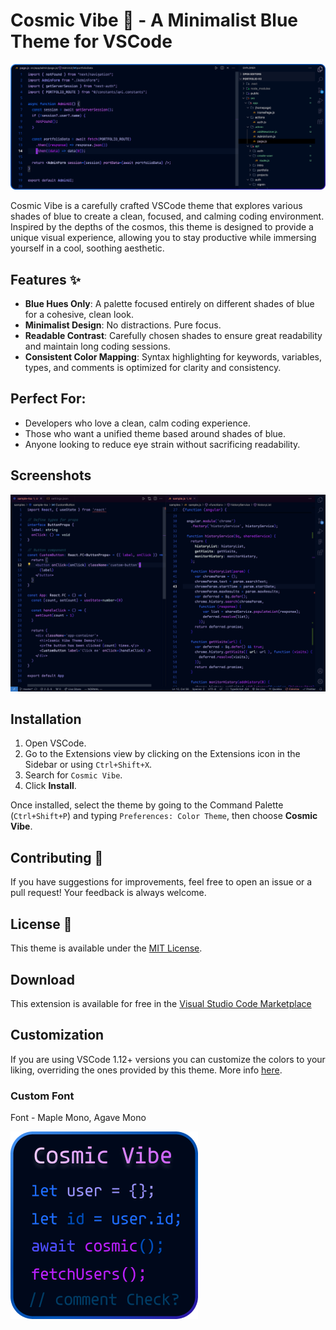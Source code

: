 # Cosmic Vibe 🌌 - A Minimalist Blue Theme for VSCode

![Vibe](./screenshots/banner1.png)

Cosmic Vibe is a carefully crafted VSCode theme that explores various shades of blue to create a clean, focused, and calming coding environment. Inspired by the depths of the cosmos, this theme is designed to provide a unique visual experience, allowing you to stay productive while immersing yourself in a cool, soothing aesthetic.

## Features ✨
- **Blue Hues Only**: A palette focused entirely on different shades of blue for a cohesive, clean look.
- **Minimalist Design**: No distractions. Pure focus.
- **Readable Contrast**: Carefully chosen shades to ensure great readability and maintain long coding sessions.
- **Consistent Color Mapping**: Syntax highlighting for keywords, variables, types, and comments is optimized for clarity and consistency.
  
## Perfect For:
- Developers who love a clean, calm coding experience.
- Those who want a unified theme based around shades of blue.
- Anyone looking to reduce eye strain without sacrificing readability.

## Screenshots
![Code Preview](./screenshots/preview.png)

## Installation

1. Open VSCode.
2. Go to the Extensions view by clicking on the Extensions icon in the Sidebar or using `Ctrl+Shift+X`.
3. Search for `Cosmic Vibe`.
4. Click **Install**.

Once installed, select the theme by going to the Command Palette (`Ctrl+Shift+P`) and typing `Preferences: Color Theme`, then choose **Cosmic Vibe**.

## Contributing 🤝
If you have suggestions for improvements, feel free to open an issue or a pull request! Your feedback is always welcome.

## License 📜
This theme is available under the [MIT License](./LICENSE).


## Download

This extension is available for free in the [Visual Studio Code Marketplace](https://marketplace.visualstudio.com/items/ni1in.vscode-cosmic-vibe)

## Customization

If you are using VSCode 1.12+ versions you can customize the colors to your liking, overriding the ones provided by this theme. More info [here](https://code.visualstudio.com/docs/getstarted/theme-color-reference).

### Custom Font

Font - Maple Mono, Agave Mono

![Cosmic Vibe](./icon.png)